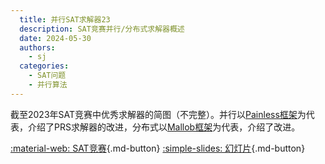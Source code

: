 ```yaml
---
  title: 并行SAT求解器23
  description: SAT竞赛并行/分布式求解器概述
  date: 2024-05-30
  authors:
    - sj
  categories:
    - SAT问题
    - 并行算法
---
```


截至2023年SAT竞赛中优秀求解器的简图（不完整）。并行以[Painless框架](./SAT_2017_Painless.md)为代表，介绍了PRS求解器的改进，分布式以[Mallob框架](./SAT_2021_Mallob.md)为代表，介绍了改进。

[:material-web: SAT竞赛](https://satcompetition.github.io/){.md-button}
[:simple-slides: 幻灯片](../assets/SAT%20Competition/并行SAT求解器23.html){.md-button}

<!-- more -->